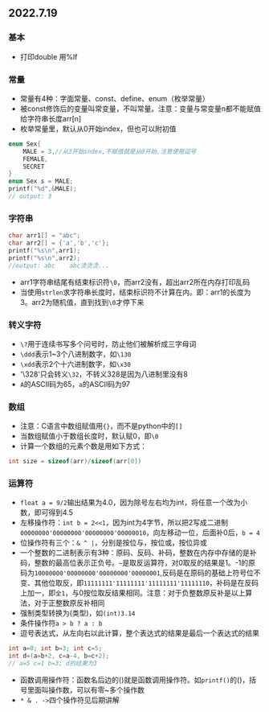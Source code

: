 ## 2022.7.19
### 基本
- 打印double 用%lf

### 常量
- 常量有4种：字面常量、const、define、enum（枚举常量）
- 被const修饰后的变量叫常变量，不叫常量。注意：变量与常变量n都不能赋值给字符串长度arr[n]
- 枚举常量里，默认从0开始index，但也可以附初值
```c
enum Sex{
    MALE = 3,//从3开始index,不赋值就是从0开始,注意使用逗号
    FEMALE,
    SECRET
}
enum Sex s = MALE;
printf("%d",&MALE);
// output: 3
```
### 字符串
```c
char arr1[] = "abc";
char arr2[] = {'a','b','c'};
printf("%s\n",arr1);
printf("%s\n",arr2);
//output: abc    abc烫烫烫...
```
- arr1字符串结尾有结束标识符```\0```，而arr2没有，超出arr2所在内存打印乱码
- 当使用```strlen```求字符串长度时，结束标识符不计算在内。即：arr1的长度为3。arr2为随机值，直到找到```\0```才停下来

### 转义字符
- ```\?```用于连续书写多个问号时，防止他们被解析成三字母词
- ```\ddd```表示1~3个八进制数字，如```\130```
- ```\xdd```表示2个十六进制数字，如```\x30```
- '\328'只会转义```\32```，不转义328是因为八进制里没有8
- ```A```的ASCII码为65，```a```的ASCII码为97

### 数组
- 注意：C语言中数组赋值用```{}```，而不是python中的```[]```
- 当数组赋值小于数组长度时，默认赋0，即```\0```
- 计算一个数组的元素个数是用如下方式：
```c
int size = sizeof(arr)/sizeof(arr[0])
```

### 运算符
- ```float a = 9/2```输出结果为4.0，因为除号左右均为int，将任意一个改为小数，即可得到4.5
- 左移操作符：```int b = 2<<1```，因为int为4字节，所以把2写成二进制```00000000'00000000'00000000'00000010```，向左移动一位，后面补0后，```b = 4```
- 位操作符有三个：```& ^ |```，分别是按位与，按位或，按位异或
- 一个整数的二进制表示有3种：原码、反码、补码，整数在内存中存储的是补码，整数的最高位表示正负号。```~```是取反运算符，对0取反的结果是1。-1的原码为```10000000'00000000'00000000'00000001```,反码是在原码的基础上符号位不变、其他位取反，即```11111111'11111111'11111111'11111110```，补码是在反码上加一，即```全1```，与0按位取反结果相同。注意：对于负整数原反补是以上算法，对于正整数原反补相同
- 强制类型转换为(类型)，如```(int)3.14```
- 条件操作符```a > b ? a : b```
- 逗号表达式，从左向右以此计算，整个表达式的结果是最后一个表达式的结果
```c
int a=0; int b=3; int c=5;
int d=(a=b+2, c=a-4, b=c+2);
// a=5 c=1 b=3; d的结果为3
```
- 函数调用操作符：函数名后边的()就是函数调用操作符。如```printf()```的()，括号里面叫操作数，可以有零~多个操作数
- ```* & . ->```四个操作符见后期讲解